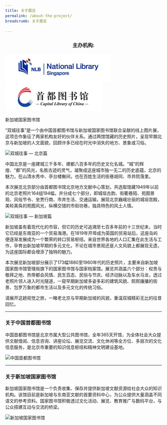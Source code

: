 ```yaml
---
title: 关于展览
permalink: /about-the-project/
breadcrumb: 关于展览

---
```



<div class="push-to-top"><center><h3>主办机构:</h3></center></div>

<section class="sgds-section">
    <div class="sgds-container">
        <div class="row margin--xs">
            <div class="col is-half margin--xs padding--xs">
                <img src="/images/memory-intro-logo-nl.jpg" alt="新加坡国家图书馆" class="center">
            </div>            
            <div class="col is-half margin--xs padding--xs">
                <img src="/images/memory-intro-logo-clc.jpg" alt="中国首都图书馆">
            </div>
        </div>
        <div class="row">
            <div class="col is-half margin--xs padding--xs">
                <p class="has-text-centered margin--xs">新加坡国家图书馆</p>
            </div>
            <div class="col is-half margin--xs padding--xs">
            </div>
        </div>
    </div>
</section>

<div class="padding--bottom--lg"></div>
“双城往事”是一个由中国首都图书馆与新加坡国家图书馆联合呈献的线上图片展，这项合作象征了两家机构友好的伙伴关系。通过两馆馆藏的历史照片，呈现早期北京与新加坡的人文面貌，回顾许多已经在时光中消失的地方、景象或习俗。

![双城往事 — 北京篇](/images/memory-intro-beijing-banner.jpg)

中国北京是一座建城三千多年、建都八百多年的历史文化名城。“城”的辉煌、“都”的风光，名胜古迹的灵气，凝聚成这座城市独一无二的历史底蕴，北京的魅力，在山清水秀中、亭台楼榭间，也在百姓生活的街巷胡同、市井院落里。

本次展览北京部分由首都图书馆北京地方文献中心策划，共选取馆藏1949年以前的北京老照片164组194幅，并分成七个部分，即城垣古韵、街衢巷陌、苑囿景观、风俗节令、坐贾行商、市井生活、交通运输，展现北京巍峨壮丽的城垣宫殿，美轮美奂的苑囿风光，纵横交错的市街坊巷，独具特色的风土人情。

![双城往事 — 新加坡篇](/images/memory-intro-sg-banner-2.jpg)

新加坡虽有着现代化的市容，但它的历史可追溯至七百多年前的十三世纪末，当时它已经是东南亚的一个贸易海港。在1819年开埠成为英国的贸易站后，这座岛屿便逐渐发展成为一个繁荣的转口贸易枢纽。来自世界各地的人口汇集在此生活与工作，孕育出新加坡早期的多元文化，不论在城市景观还是人文风貌上都展现无遗，为这座国际都会增添了独特的魅力。

本次展览新加坡部分展示了173幅1880至1960年代的历史照片，主要来自新加坡国家图书馆管理局旗下的国家图书馆与国家档案馆。展览共涵盖六个部分：权贵与敬拜之地、热带都会风情、民生百态、民俗与节庆、经济动脉以及车水马龙，透过老照片领人进入时光隧道，一窥早期新加坡多姿多彩的建筑风貌、熙熙攘攘的街景、包罗万象的都市生活以及多元文化的传统习俗。

请展开这趟视觉之旅，一睹老北京与早期新加坡的风貌，重温双城精彩无比的往昔回忆。
<hr>

<h3 class="padding--bottom"><strong>关于中国首都图书馆</strong></h3>
<div class="row">
  <div class="col is-half">
    <p>中国首都图书馆是北京市属大型公共图书馆，全年365天开馆，为全体社会大众提供文献借阅、信息咨询、讲座论坛、展览交流、文化休闲等全方位、多层次的文化信息服务，是北京市重要的知识信息枢纽和精神文明建设基地。</p>
  </div>  
  <div class="col is-half">
    <img src="/images/capital-library-of-china-building.jpg" alt="中国首都图书馆">
  </div>
</div>

<hr>

<h3 class="padding--bottom"><strong>关于新加坡国家图书馆</strong></h3>
<div class="row reverse-col-on-desktop">
  <div class="col is-half">
    <p>新加坡国家图书馆是一个负责收集、保存并提供新加坡文献资源给社会大众的知识机构。该馆目前是新加坡与东南亚文献的首要资料中心，为公众提供大量涵盖不同语文的参考资料。国家图书馆积极透过文化活动、展览、教育推广与数码平台，与公众搭建互动与交流的桥梁。</p>
  </div>  
  <div class="col is-half">
    <img src="/images/national-library-of-sg-building.jpg" alt="新加坡国家图书馆">
  </div>
</div>
